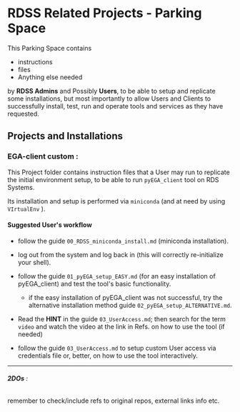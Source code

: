 # RDSS Related Projects - Parking Space

This Parking Space contains

- instructions  
- files  
- Anything else needed  

by **RDSS Admins** and Possibly **Users**, to be able to setup and replicate some installations, but most importantly to allow Users and Clients to successfully install, test, run and operate tools and services as they have requested.


## Projects and Installations  

### EGA-client custom :  


This Project folder contains instruction files that a User may run to replicate the initial environment setup, to be able to run `pyEGA_client` tool on RDS Systems.  

Its installation and setup is performed via `miniconda` (and at need by using `VIrtualEnv` ).

#### Suggested User's workflow  

- follow the guide `00_RDSS_miniconda_install.md` (miniconda installation).  

- log out from the system and log back in (this will correctly re-initialize your shell).  

- follow the guide `01_pyEGA_setup_EASY.md` (for an easy installation of pyEGA_client) and test the tool's basic functionality.    

  - if the easy installation of pyEGA_client was not successful, try the alternative installation method guide `02_pyEGA_setup_ALTERNATIVE.md`.    


- Read the **HINT** in the guide `03_UserAccess.md`; then search for the term `video` and watch the video at the link in Refs. on how to use the tool (if needed)

- follow the guide `03_UserAccess.md` to setup custom User access via credentials file or, better, on how to use the tool interactively.






---

###### **2DOs** :  

remember to check/include refs to original repos, external links info etc.
